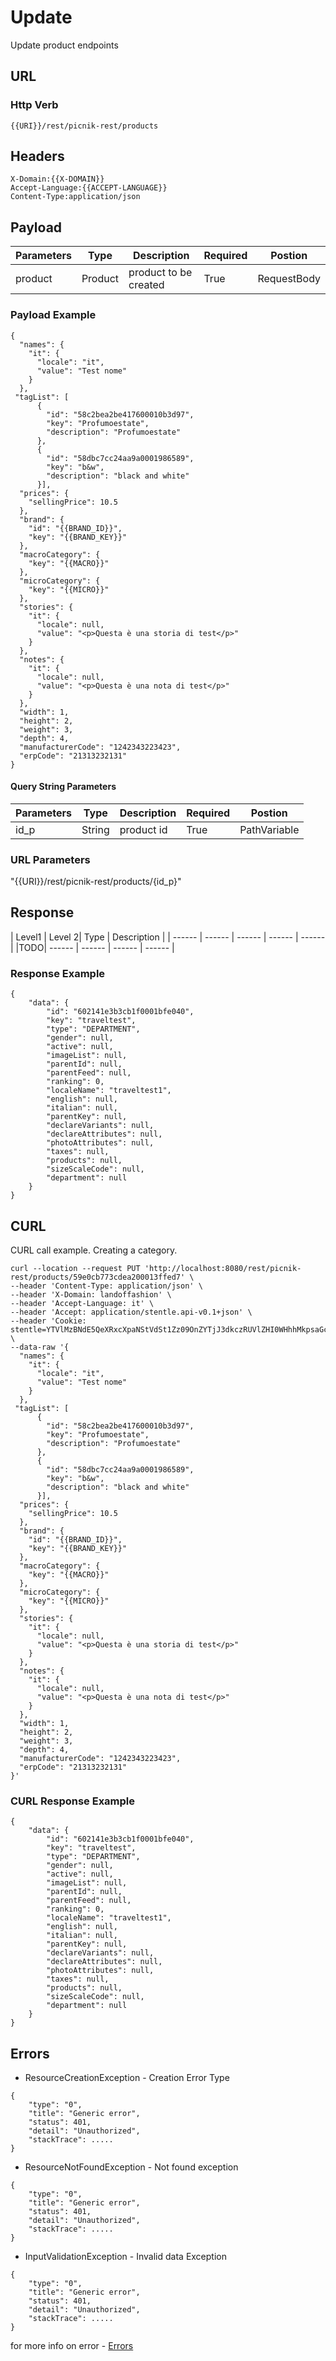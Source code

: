 # Update

Update product endpoints



 ## URL
 ### Http Verb <Badge text="POST" vertical="middle"/>

```
{{URI}}/rest/picnik-rest/products
``` 

## Headers
```
X-Domain:{{X-DOMAIN}}
Accept-Language:{{ACCEPT-LANGUAGE}}
Content-Type:application/json
```

## Payload
| Parameters | Type | Description | Required | Postion |
| ------ | ------ | ------ | ------ | ------ |
| product | Product | product to be created | True | RequestBody | 

### Payload Example
```
{
  "names": {
    "it": {
      "locale": "it",
      "value": "Test nome"
    }
  },
 "tagList": [
      {
        "id": "58c2bea2be417600010b3d97",
        "key": "Profumoestate",
        "description": "Profumoestate"
      },
      {
        "id": "58dbc7cc24aa9a0001986589",
        "key": "b&w",
        "description": "black and white"
      }],
  "prices": {
    "sellingPrice": 10.5
  },
  "brand": {
    "id": "{{BRAND_ID}}",
    "key": "{{BRAND_KEY}}"
  },
  "macroCategory": {
    "key": "{{MACRO}}"
  },
  "microCategory": {
    "key": "{{MICRO}}"
  },
  "stories": {
    "it": {
      "locale": null,
      "value": "<p>Questa è una storia di test</p>"
    }
  },
  "notes": {
    "it": {
      "locale": null,
      "value": "<p>Questa è una nota di test</p>"
    }
  },
  "width": 1,
  "height": 2,
  "weight": 3,
  "depth": 4,
  "manufacturerCode": "1242343223423",
  "erpCode": "21313232131"
}
```

#### Query String Parameters
| Parameters | Type | Description | Required | Postion |
| ------ | ------ | ------ | ------ | ------ |
| id_p | String | product id | True | PathVariable | 

### URL Parameters
"{{URI}}/rest/picnik-rest/products/{id_p}"


## Response
| Level1 | Level 2| Type | Description |
| ------ | ------ | ------ | ------ | ------ |
|TODO| ------ | ------ | ------ | ------ |

### Response Example
```
{
    "data": {
        "id": "602141e3b3cb1f0001bfe040",
        "key": "traveltest",
        "type": "DEPARTMENT",
        "gender": null,
        "active": null,
        "imageList": null,
        "parentId": null,
        "parentFeed": null,
        "ranking": 0,
        "localeName": "traveltest1",
        "english": null,
        "italian": null,
        "parentKey": null,
        "declareVariants": null,
        "declareAttributes": null,
        "photoAttributes": null,
        "taxes": null,
        "products": null,
        "sizeScaleCode": null,
        "department": null
    }
}
```

## CURL
CURL call example. Creating a category.
```
curl --location --request PUT 'http://localhost:8080/rest/picnik-rest/products/59e0cb773cdea200013ffed7' \
--header 'Content-Type: application/json' \
--header 'X-Domain: landoffashion' \
--header 'Accept-Language: it' \
--header 'Accept: application/stentle.api-v0.1+json' \
--header 'Cookie: stentle=YTVlMzBNdE5QeXRxcXpaNStVdSt1Zz09OnZYTjJ3dkczRUVlZHI0WHhhMkpsaGc9PQ' \
--data-raw '{
  "names": {
    "it": {
      "locale": "it",
      "value": "Test nome"
    }
  },
 "tagList": [
      {
        "id": "58c2bea2be417600010b3d97",
        "key": "Profumoestate",
        "description": "Profumoestate"
      },
      {
        "id": "58dbc7cc24aa9a0001986589",
        "key": "b&w",
        "description": "black and white"
      }],
  "prices": {
    "sellingPrice": 10.5
  },
  "brand": {
    "id": "{{BRAND_ID}}",
    "key": "{{BRAND_KEY}}"
  },
  "macroCategory": {
    "key": "{{MACRO}}"
  },
  "microCategory": {
    "key": "{{MICRO}}"
  },
  "stories": {
    "it": {
      "locale": null,
      "value": "<p>Questa è una storia di test</p>"
    }
  },
  "notes": {
    "it": {
      "locale": null,
      "value": "<p>Questa è una nota di test</p>"
    }
  },
  "width": 1,
  "height": 2,
  "weight": 3,
  "depth": 4,
  "manufacturerCode": "1242343223423",
  "erpCode": "21313232131"
}'
```

### CURL Response Example
```
{
    "data": {
        "id": "602141e3b3cb1f0001bfe040",
        "key": "traveltest",
        "type": "DEPARTMENT",
        "gender": null,
        "active": null,
        "imageList": null,
        "parentId": null,
        "parentFeed": null,
        "ranking": 0,
        "localeName": "traveltest1",
        "english": null,
        "italian": null,
        "parentKey": null,
        "declareVariants": null,
        "declareAttributes": null,
        "photoAttributes": null,
        "taxes": null,
        "products": null,
        "sizeScaleCode": null,
        "department": null
    }
}
```

## Errors

- ResourceCreationException <Badge text="ResourceCreationException" type="error"/> - Creation Error Type

```
{
    "type": "0",
    "title": "Generic error",
    "status": 401,
    "detail": "Unauthorized",
    "stackTrace": .....
}
```

- ResourceNotFoundException <Badge text="ResourceCreationException" type="error"/> - Not found exception

```
{
    "type": "0",
    "title": "Generic error",
    "status": 401,
    "detail": "Unauthorized",
    "stackTrace": .....
}
```

- InputValidationException <Badge text="InputValidationException" type="error"/> - Invalid data Exception

```
{
    "type": "0",
    "title": "Generic error",
    "status": 401,
    "detail": "Unauthorized",
    "stackTrace": .....
}
```

for more info on error - [Errors ](/1.0.0/errors.html) 